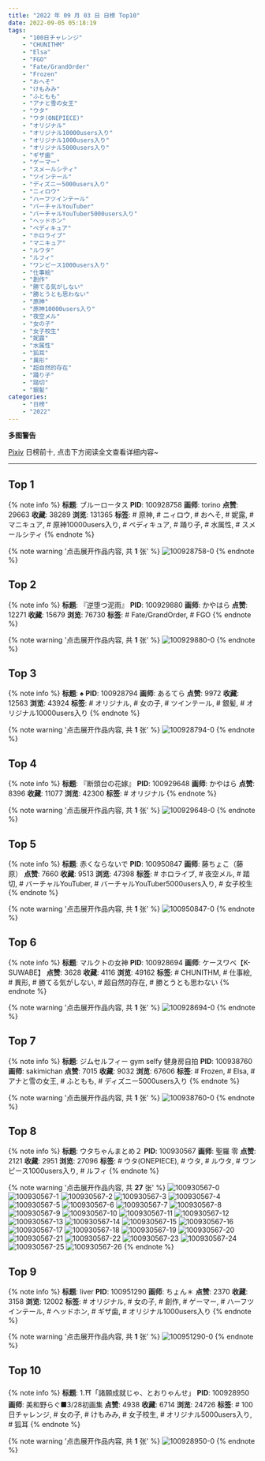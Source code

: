 ```yaml
---
title: "2022 年 09 月 03 日 日榜 Top10"
date: 2022-09-05 05:18:19
tags:
    - "100日チャレンジ"
    - "CHUNITHM"
    - "Elsa"
    - "FGO"
    - "Fate/GrandOrder"
    - "Frozen"
    - "おへそ"
    - "けもみみ"
    - "ふともも"
    - "アナと雪の女王"
    - "ウタ"
    - "ウタ(ONEPIECE)"
    - "オリジナル"
    - "オリジナル10000users入り"
    - "オリジナル1000users入り"
    - "オリジナル5000users入り"
    - "ギザ歯"
    - "ゲーマー"
    - "スメールシティ"
    - "ツインテール"
    - "ディズニー5000users入り"
    - "ニィロウ"
    - "ハーフツインテール"
    - "バーチャルYouTuber"
    - "バーチャルYouTuber5000users入り"
    - "ヘッドホン"
    - "ペディキュア"
    - "ホロライブ"
    - "マニキュア"
    - "ルウタ"
    - "ルフィ"
    - "ワンピース1000users入り"
    - "仕事絵"
    - "創作"
    - "勝てる気がしない"
    - "勝とうとも思わない"
    - "原神"
    - "原神10000users入り"
    - "夜空メル"
    - "女の子"
    - "女子校生"
    - "妮露"
    - "水属性"
    - "狐耳"
    - "異形"
    - "超自然的存在"
    - "踊り子"
    - "踏切"
    - "銀髪"
categories:
    - "日榜"
    - "2022"
---
```


<i class="fa fa-triangle-exclamation"></i>**多图警告**<i class="fa fa-triangle-exclamation"></i>

[Pixiv](https://www.pixiv.net/) 日榜前十, 点击下方阅读全文查看详细内容~

<!-- more -->

---

## Top 1

{% note info %}
**标题**: ブルーロータス
**PID**: 100928758 **画师**: torino
**点赞**: 29663 **收藏**: 38289 **浏览**: 131365
**标签**: # 原神, # ニィロウ, # おへそ, # 妮露, # マニキュア, # 原神10000users入り, # ペディキュア, # 踊り子, # 水属性, # スメールシティ
{% endnote %}

{% note warning '点击展开作品内容, 共 **1** 张' %}
![100928758-0](https://i.pixiv.re/img-original/img/2022/09/02/00/00/42/100928758_p0.jpg)
{% endnote %}

## Top 2

{% note info %}
**标题**: 『逆堕つ泥雨』
**PID**: 100929880 **画师**: かやはら
**点赞**: 12271 **收藏**: 15679 **浏览**: 76730
**标签**: # Fate/GrandOrder, # FGO
{% endnote %}

{% note warning '点击展开作品内容, 共 **1** 张' %}
![100929880-0](https://i.pixiv.re/img-original/img/2022/09/02/00/34/30/100929880_p0.png)
{% endnote %}

## Top 3

{% note info %}
**标题**: ♠️
**PID**: 100928794 **画师**: あるてら
**点赞**: 9972 **收藏**: 12563 **浏览**: 43924
**标签**: # オリジナル, # 女の子, # ツインテール, # 銀髪, # オリジナル10000users入り
{% endnote %}

{% note warning '点击展开作品内容, 共 **1** 张' %}
![100928794-0](https://i.pixiv.re/img-original/img/2022/09/02/00/01/12/100928794_p0.png)
{% endnote %}

## Top 4

{% note info %}
**标题**: 『断頭台の花嫁』
**PID**: 100929648 **画师**: かやはら
**点赞**: 8396 **收藏**: 11077 **浏览**: 42300
**标签**: # オリジナル
{% endnote %}

{% note warning '点击展开作品内容, 共 **1** 张' %}
![100929648-0](https://i.pixiv.re/img-original/img/2022/09/02/00/24/48/100929648_p0.png)
{% endnote %}

## Top 5

{% note info %}
**标题**: 赤くならないで
**PID**: 100950847 **画师**: 藤ちょこ（藤原）
**点赞**: 7660 **收藏**: 9513 **浏览**: 47398
**标签**: # ホロライブ, # 夜空メル, # 踏切, # バーチャルYouTuber, # バーチャルYouTuber5000users入り, # 女子校生
{% endnote %}

{% note warning '点击展开作品内容, 共 **1** 张' %}
![100950847-0](https://i.pixiv.re/img-original/img/2022/09/03/00/00/04/100950847_p0.png)
{% endnote %}

## Top 6

{% note info %}
**标题**: マルクトの女神
**PID**: 100928694 **画师**: ケースワベ【K-SUWABE】
**点赞**: 3628 **收藏**: 4116 **浏览**: 49162
**标签**: # CHUNITHM, # 仕事絵, # 異形, # 勝てる気がしない, # 超自然的存在, # 勝とうとも思わない
{% endnote %}

{% note warning '点击展开作品内容, 共 **1** 张' %}
![100928694-0](https://i.pixiv.re/img-original/img/2022/09/02/00/00/14/100928694_p0.jpg)
{% endnote %}

## Top 7

{% note info %}
**标题**: ジムセルフィー gym selfy 健身房自拍
**PID**: 100938760 **画师**: sakimichan
**点赞**: 7015 **收藏**: 9032 **浏览**: 67606
**标签**: # Frozen, # Elsa, # アナと雪の女王, # ふともも, # ディズニー5000users入り
{% endnote %}

{% note warning '点击展开作品内容, 共 **1** 张' %}
![100938760-0](https://i.pixiv.re/img-original/img/2022/09/02/14/16/11/100938760_p0.jpg)
{% endnote %}

## Top 8

{% note info %}
**标题**: ウタちゃんまとめ２
**PID**: 100930567 **画师**: 聖羅 零
**点赞**: 2121 **收藏**: 2951 **浏览**: 27096
**标签**: # ウタ(ONEPIECE), # ウタ, # ルウタ, # ワンピース1000users入り, # ルフィ
{% endnote %}

{% note warning '点击展开作品内容, 共 **27** 张' %}
![100930567-0](https://i.pixiv.re/img-original/img/2022/09/02/01/03/08/100930567_p0.jpg)
![100930567-1](https://i.pixiv.re/img-original/img/2022/09/02/01/03/08/100930567_p1.jpg)
![100930567-2](https://i.pixiv.re/img-original/img/2022/09/02/01/03/08/100930567_p2.jpg)
![100930567-3](https://i.pixiv.re/img-original/img/2022/09/02/01/03/08/100930567_p3.jpg)
![100930567-4](https://i.pixiv.re/img-original/img/2022/09/02/01/03/08/100930567_p4.jpg)
![100930567-5](https://i.pixiv.re/img-original/img/2022/09/02/01/03/08/100930567_p5.jpg)
![100930567-6](https://i.pixiv.re/img-original/img/2022/09/02/01/03/08/100930567_p6.jpg)
![100930567-7](https://i.pixiv.re/img-original/img/2022/09/02/01/03/08/100930567_p7.jpg)
![100930567-8](https://i.pixiv.re/img-original/img/2022/09/02/01/03/08/100930567_p8.jpg)
![100930567-9](https://i.pixiv.re/img-original/img/2022/09/02/01/03/08/100930567_p9.jpg)
![100930567-10](https://i.pixiv.re/img-original/img/2022/09/02/01/03/08/100930567_p10.jpg)
![100930567-11](https://i.pixiv.re/img-original/img/2022/09/02/01/03/08/100930567_p11.jpg)
![100930567-12](https://i.pixiv.re/img-original/img/2022/09/02/01/03/08/100930567_p12.jpg)
![100930567-13](https://i.pixiv.re/img-original/img/2022/09/02/01/03/08/100930567_p13.jpg)
![100930567-14](https://i.pixiv.re/img-original/img/2022/09/02/01/03/08/100930567_p14.jpg)
![100930567-15](https://i.pixiv.re/img-original/img/2022/09/02/01/03/08/100930567_p15.jpg)
![100930567-16](https://i.pixiv.re/img-original/img/2022/09/02/01/03/08/100930567_p16.jpg)
![100930567-17](https://i.pixiv.re/img-original/img/2022/09/02/01/03/08/100930567_p17.jpg)
![100930567-18](https://i.pixiv.re/img-original/img/2022/09/02/01/03/08/100930567_p18.jpg)
![100930567-19](https://i.pixiv.re/img-original/img/2022/09/02/01/03/08/100930567_p19.jpg)
![100930567-20](https://i.pixiv.re/img-original/img/2022/09/02/01/03/08/100930567_p20.jpg)
![100930567-21](https://i.pixiv.re/img-original/img/2022/09/02/01/03/08/100930567_p21.jpg)
![100930567-22](https://i.pixiv.re/img-original/img/2022/09/02/01/03/08/100930567_p22.jpg)
![100930567-23](https://i.pixiv.re/img-original/img/2022/09/02/01/03/08/100930567_p23.jpg)
![100930567-24](https://i.pixiv.re/img-original/img/2022/09/02/01/03/08/100930567_p24.jpg)
![100930567-25](https://i.pixiv.re/img-original/img/2022/09/02/01/03/08/100930567_p25.jpg)
![100930567-26](https://i.pixiv.re/img-original/img/2022/09/02/01/03/08/100930567_p26.jpg)
{% endnote %}

## Top 9

{% note info %}
**标题**: liver
**PID**: 100951290 **画师**: ちょん＊
**点赞**: 2370 **收藏**: 3158 **浏览**: 12002
**标签**: # オリジナル, # 女の子, # 創作, # ゲーマー, # ハーフツインテール, # ヘッドホン, # ギザ歯, # オリジナル1000users入り
{% endnote %}

{% note warning '点击展开作品内容, 共 **1** 张' %}
![100951290-0](https://i.pixiv.re/img-original/img/2022/09/03/00/06/19/100951290_p0.png)
{% endnote %}

## Top 10

{% note info %}
**标题**: 1.⛩「諸願成就じゃ、とおりゃんせ」
**PID**: 100928950 **画师**: 美和野らぐ■3/28初画集
**点赞**: 4938 **收藏**: 6714 **浏览**: 24726
**标签**: # 100日チャレンジ, # 女の子, # けもみみ, # 女子校生, # オリジナル5000users入り, # 狐耳
{% endnote %}

{% note warning '点击展开作品内容, 共 **1** 张' %}
![100928950-0](https://i.pixiv.re/img-original/img/2022/09/02/00/03/22/100928950_p0.png)
{% endnote %}
